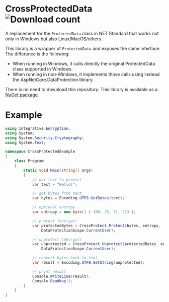 # CrossProtectedData ![Download count](https://img.shields.io/nuget/dt/Integrative.CrossProtect.svg)

A replacement for the `ProtectedData` class in NET Standard that works not only in Windows but also Linux/MacOS/others.

This library is a wrapper of `ProtectedData` and exposes the same interface. The difference is the following:
- When running in Windows, it calls directly the original ProtectedData class supported in Windows.
- When running in non-Windows, it implements those calls using instead the AspNetCore.DataProtection library.

There is no need to download this repository. This library is available as a [NuGet package](https://www.nuget.org/packages/Integrative.CrossProtect/).
# Example

```csharp
using Integrative.Encryption;
using System;
using System.Security.Cryptography;
using System.Text;

namespace CrossProtectedExample
{
    class Program
    {
        static void Main(string[] args)
        {
            // our text to protect
            var text = "Hello!";

            // get bytes from text
            var bytes = Encoding.UTF8.GetBytes(text);

            // optional entropy
            var entropy = new byte[] { 100, 25, 31, 213 };

            // protect (encrypt)
            var protectedBytes = CrossProtect.Protect(bytes, entropy,
                DataProtectionScope.CurrentUser);

            // unprotect (decrypt)
            var unprotected = CrossProtect.Unprotect(protectedBytes, entropy,
                DataProtectionScope.CurrentUser);

            // convert bytes back to text
            var result = Encoding.UTF8.GetString(unprotected);

            // print result
            Console.WriteLine(result);
            Console.ReadKey();
        }
    }
}
```
